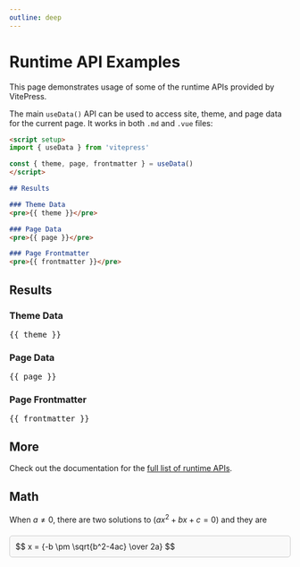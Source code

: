 ```yaml
---
outline: deep
---
```


# Runtime API Examples

This page demonstrates usage of some of the runtime APIs provided by VitePress.

The main `useData()` API can be used to access site, theme, and page data for the current page. It works in both `.md` and `.vue` files:

```md
<script setup>
import { useData } from 'vitepress'

const { theme, page, frontmatter } = useData()
</script>

## Results

### Theme Data
<pre>{{ theme }}</pre>

### Page Data
<pre>{{ page }}</pre>

### Page Frontmatter
<pre>{{ frontmatter }}</pre>
```

<script setup>
import { useData } from 'vitepress'

const { site, theme, page, frontmatter } = useData()
</script>

## Results

### Theme Data
<pre>{{ theme }}</pre>

### Page Data
<pre>{{ page }}</pre>

### Page Frontmatter
<pre>{{ frontmatter }}</pre>

## More

Check out the documentation for the [full list of runtime APIs](https://vitepress.dev/reference/runtime-api#usedata).

## Math
When $a \ne 0$, there are two solutions to $(ax^2 + bx + c = 0)$ and they are

<div class="formula">
  $$ x = {-b \pm \sqrt{b^2-4ac} \over 2a} $$
  <div class="latex-code" style="display: none;">
    $$ x = {-b \pm \sqrt{b^2-4ac} \over 2a} $$
  </div>
</div>

<style>
.formula {
    position: relative; /* 使得子元素可以绝对定位 */
    cursor: pointer;
    margin: 20px 0;
    border: 1px solid #ccc;
    padding: 10px;
    border-radius: 5px;
    background-color: #f9f9f9;
}

.latex-code {
    position: absolute; /* 绝对定位 */
    bottom: 100%; /* 在公式上方显示 */
    left: 0;
    background-color: #f0f0f0;
    border: 1px solid #ddd;
    padding: 10px;
    border-radius: 5px;
    z-index: 10; /* 确保在其他内容上方 */
    display: none; /* 初始隐藏 */
}

.formula:hover .latex-code {
    display: block; /* 悬停时显示 LaTeX 代码 */
}
</style>
